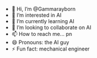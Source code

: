- 👋 Hi, I’m @Gammarayborn
- 👀 I’m interested in AI
- 🌱 I’m currently learning AI
- 💞️ I’m looking to collaborate on AI
- 📫 How to reach me... pn
- 😄 Pronouns: the AI guy
- ⚡ Fun fact: mechanical engineer

<!---
Gammarayborn/Gammarayborn is a ✨ special ✨ repository because its `README.md` (this file) appears on your GitHub profile.
You can click the Preview link to take a look at your changes.
--->

